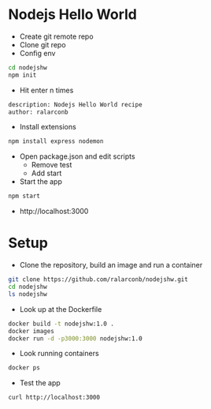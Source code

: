 # Nodejs Hello World
- Create git remote repo
- Clone git repo
- Config env
```sh
cd nodejshw
npm init
```
- Hit enter n times
```sh
description: Nodejs Hello World recipe
author: ralarconb
```
- Install extensions
```sh
npm install express nodemon
```
- Open package.json and edit scripts
  - Remove test
  - Add start
- Start the app
```sh
npm start
```
- http://localhost:3000
# Setup
- Clone the repository, build an image and run a container
```sh
git clone https://github.com/ralarconb/nodejshw.git
cd nodejshw
ls nodejshw
```
- Look up at the Dockerfile
```sh
docker build -t nodejshw:1.0 .
docker images
docker run -d -p3000:3000 nodejshw:1.0
```
- Look running containers
```sh
docker ps
```
- Test the app
```
curl http://localhost:3000
```
